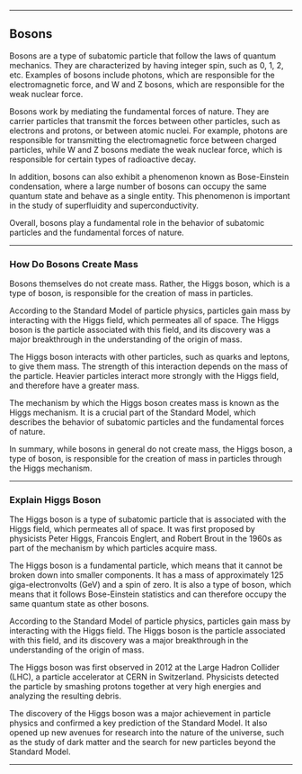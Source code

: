 
---

## Bosons

Bosons are a type of subatomic particle that follow the laws of quantum mechanics. They are characterized by having integer spin, such as 0, 1, 2, etc. Examples of bosons include photons, which are responsible for the electromagnetic force, and W and Z bosons, which are responsible for the weak nuclear force.

Bosons work by mediating the fundamental forces of nature. They are carrier particles that transmit the forces between other particles, such as electrons and protons, or between atomic nuclei. For example, photons are responsible for transmitting the electromagnetic force between charged particles, while W and Z bosons mediate the weak nuclear force, which is responsible for certain types of radioactive decay.

In addition, bosons can also exhibit a phenomenon known as Bose-Einstein condensation, where a large number of bosons can occupy the same quantum state and behave as a single entity. This phenomenon is important in the study of superfluidity and superconductivity.

Overall, bosons play a fundamental role in the behavior of subatomic particles and the fundamental forces of nature.

---

### How Do Bosons Create Mass

Bosons themselves do not create mass. Rather, the Higgs boson, which is a type of boson, is responsible for the creation of mass in particles.

According to the Standard Model of particle physics, particles gain mass by interacting with the Higgs field, which permeates all of space. The Higgs boson is the particle associated with this field, and its discovery was a major breakthrough in the understanding of the origin of mass.

The Higgs boson interacts with other particles, such as quarks and leptons, to give them mass. The strength of this interaction depends on the mass of the particle. Heavier particles interact more strongly with the Higgs field, and therefore have a greater mass.

The mechanism by which the Higgs boson creates mass is known as the Higgs mechanism. It is a crucial part of the Standard Model, which describes the behavior of subatomic particles and the fundamental forces of nature.

In summary, while bosons in general do not create mass, the Higgs boson, a type of boson, is responsible for the creation of mass in particles through the Higgs mechanism.

---

### Explain Higgs Boson

The Higgs boson is a type of subatomic particle that is associated with the Higgs field, which permeates all of space. It was first proposed by physicists Peter Higgs, Francois Englert, and Robert Brout in the 1960s as part of the mechanism by which particles acquire mass.

The Higgs boson is a fundamental particle, which means that it cannot be broken down into smaller components. It has a mass of approximately 125 giga-electronvolts (GeV) and a spin of zero. It is also a type of boson, which means that it follows Bose-Einstein statistics and can therefore occupy the same quantum state as other bosons.

According to the Standard Model of particle physics, particles gain mass by interacting with the Higgs field. The Higgs boson is the particle associated with this field, and its discovery was a major breakthrough in the understanding of the origin of mass.

The Higgs boson was first observed in 2012 at the Large Hadron Collider (LHC), a particle accelerator at CERN in Switzerland. Physicists detected the particle by smashing protons together at very high energies and analyzing the resulting debris.

The discovery of the Higgs boson was a major achievement in particle physics and confirmed a key prediction of the Standard Model. It also opened up new avenues for research into the nature of the universe, such as the study of dark matter and the search for new particles beyond the Standard Model.

---


